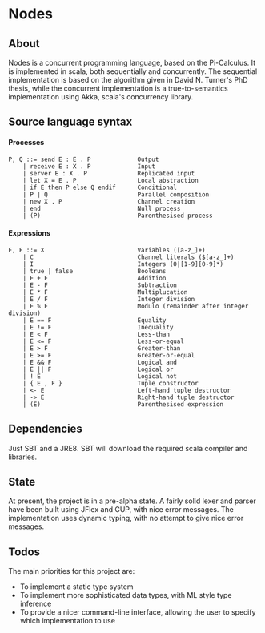 # Nodes

## About
Nodes is a concurrent programming language, based on the Pi-Calculus. It is
implemented in scala, both sequentially and concurrently. The sequential
implementation is based on the algorithm given in David N. Turner's PhD thesis,
while the concurrent implementation is a true-to-semantics implementation using 
Akka, scala's concurrency library. 

## Source language syntax
#### Processes
    P, Q ::= send E : E . P             Output
        | receive E : X . P             Input
        | server E : X . P              Replicated input
        | let X = E . P                 Local abstraction
        | if E then P else Q endif      Conditional
        | P | Q                         Parallel composition
        | new X . P                     Channel creation
        | end                           Null process
        | (P)                           Parenthesised process
#### Expressions
    E, F ::= X                          Variables ([a-z_]+)
        | C                             Channel literals ($[a-z_]+)
        | I                             Integers (0|[1-9][0-9]*)
        | true | false                  Booleans
        | E + F                         Addition
        | E - F                         Subtraction
        | E * F                         Multiplucation
        | E / F                         Integer division
        | E % F                         Modulo (remainder after integer division)
        | E == F                        Equality
        | E != F                        Inequality
        | E < F                         Less-than
        | E <= F                        Less-or-equal
        | E > F                         Greater-than
        | E >= F                        Greater-or-equal
        | E && F                        Logical and
        | E || F                        Logical or
        | ! E                           Logical not
        | { E , F }                     Tuple constructor
        | <- E                          Left-hand tuple destructor
        | -> E                          Right-hand tuple destructor
        | (E)                           Parenthesised expression

## Dependencies
Just SBT and a JRE8. SBT will download the required scala compiler and
libraries.

## State
At present, the project is in a pre-alpha state. A fairly solid lexer and parser
have been built using JFlex and CUP, with nice error messages.
The implementation uses dynamic typing, with no attempt to give nice error
messages.

## Todos
The main priorities for this project are:
- To implement a static type system
- To implement more sophisticated data types, with ML style type inference
- To provide a nicer command-line interface, allowing the user to specify
  which implementation to use
